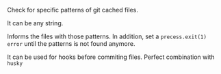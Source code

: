 Check for specific patterns of git cached files.

It can be any string.

Informs the files with those patterns. In addition, set a `precess.exit(1)` `error` until the patterns is not found anymore.

It can be used for hooks before commiting files. Perfect combination with `husky`
